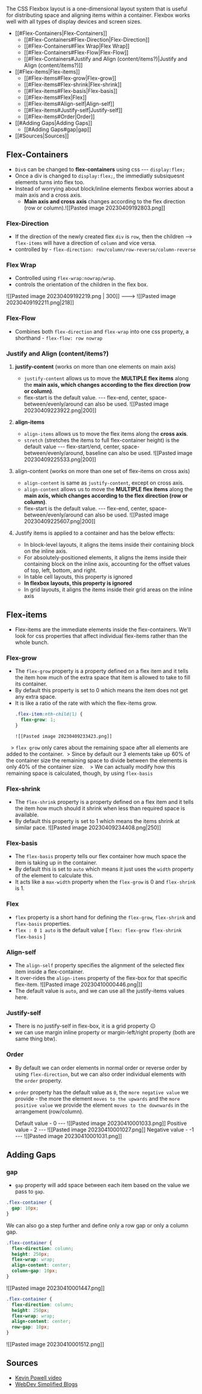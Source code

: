 The CSS Flexbox layout is a one-dimensional layout system that is useful for distributing space and aligning items within a container. Flexbox works well with all types of display devices and screen sizes.

- [[#Flex-Containers|Flex-Containers]]
	- [[#Flex-Containers#Flex-Direction|Flex-Direction]]
	- [[#Flex-Containers#Flex Wrap|Flex Wrap]]
	- [[#Flex-Containers#Flex-Flow|Flex-Flow]]
	- [[#Flex-Containers#Justify and Align (content/items?)|Justify and Align (content/items?)]]
- [[#Flex-items|Flex-items]]
	- [[#Flex-items#Flex-grow|Flex-grow]]
	- [[#Flex-items#Flex-shrink|Flex-shrink]]
	- [[#Flex-items#Flex-basis|Flex-basis]]
	- [[#Flex-items#Flex|Flex]]
	- [[#Flex-items#Align-self|Align-self]]
	- [[#Flex-items#Justify-self|Justify-self]]
	- [[#Flex-items#Order|Order]]
- [[#Adding Gaps|Adding Gaps]]
	- [[#Adding Gaps#gap|gap]]
- [[#Sources|Sources]]

## Flex-Containers

- `Div`s can be changed to **flex-containers** using css --- `display:flex;`
- Once a div is changed to `display:flex;`, the immediatly subsiquesnt elements turns into flex too.
- Instead of worrying about block/inline elements flexbox worries about a main axis and a cross axis.
  - **Main axis and cross axis** changes according to the flex direction (row or column).![[Pasted image 20230409192803.png]]
### Flex-Direction

- If the direction of the newly created flex `div` is `row`, then the children --> `flex-items` will have a direction of `column` and vice versa.
- controlled by - `flex-direction: row/column/row-reverse/column-reverse`

### Flex Wrap

- Controlled using `flex-wrap:nowrap/wrap`. 
- controls the orientation of the children in the flex box.

![[Pasted image 20230409192219.png | 300]]    --->   ![[Pasted image 20230409192211.png|218]]

### Flex-Flow

- Combines both `flex-direction` and `flex-wrap` into one css property, a shorthand - 
	`flex-flow: row nowrap`

### Justify and Align (content/items?)

1. **justify-content** (works on more than one elements on main axis)
	- `justify-content` allows us to move the **MULTIPLE flex items** along the **main axis, which changes according to the flex direction (row or column)**.
	- flex-start is the default value. --- flex-end, center, space-between/evenly/around can also be used.
			 ![[Pasted image 20230409223922.png|200]]
			 
1. **align-items**
	- `align-items` allows us to move the flex items along the **cross axis**.
	- `stretch` (stretches the items to full flex-container height) is the default value --- flex-start/end, center, space-between/evenly/around, baseline can also be used.
			![[Pasted image 20230409225533.png|200]]
			
1. align-content (works on more than one set of flex-items on cross axis)
	- `align-content` is same as `justify-content`, except on cross axis.
	- `align-content` allows us to move the **MULTIPLE flex items** along the **main axis, which changes according to the flex direction (row or column)**.
	- flex-start is the default value. --- flex-end, center, space-between/evenly/around can also be used.
			![[Pasted image 20230409225607.png|200]]
			
1. Justify items is applied to a container and has the below effects:
	- In block-level layouts, it aligns the items inside their containing block on the inline axis.
	- For absolutely-positioned elements, it aligns the items inside their containing block on the inline axis, accounting for the offset values of top, left, bottom, and right.
	- In table cell layouts, this property is ignored
	- **In flexbox layouts, this property is ignored**
	- In grid layouts, it aligns the items inside their grid areas on the inline axis

## Flex-items

- Flex-items are the immediate elements inside the flex-containers. We'll look for css properties that affect individual flex-items rather than the whole bunch.

### Flex-grow

- The `flex-grow` property is a property defined on a flex item and it tells the item how much of the extra space that item is allowed to take to fill its container.
- By default this property is set to 0 which means the item does not get any extra space.
- It is like a ratio of the rate with which the flex-items grow.
	```css
	.flex-item:nth-child(1) {
	  flex-grow: 1;
	}
	```
	  ![[Pasted image 20230409233423.png]]
 
 > `flex grow` only cares about the remaining space after all elements are added to the container.
 > Since by default our 3 elements take up 60% of the container size the remaining space to divide between the elements is only 40% of the container size. 
 
 > We can actually modify how this remaining space is calculated, though, by using `flex-basis`

### Flex-shrink

- The `flex-shrink` property is a property defined on a flex item and it tells the item how much should it shrink when less than required space is available. 
- By default this property is set to 1 which means the items shrink at similar pace.
	 ![[Pasted image 20230409234408.png|250]]

### Flex-basis

- The `flex-basis` property tells our flex container how much space the item is taking up in the container. 
- By default this is set to `auto` which means it just uses the `width` property of the element to calculate this.
- It acts like a `max-width` property when the `flex-grow` is 0 and `flex-shrink` is 1.

### Flex

- `flex` property is a short hand for defining the `flex-grow`, `flex-shrink` and `flex-basis` properties.
- `flex : 0 1 auto` is the default value [ `flex: flex-grow flex-shrink flex-basis` ]

### Align-self

- The `align-self` property specifies the alignment of the selected flex item inside a flex-container.
- It over-rides the `align-items` property of the flex-box for that specific flex-item.
	![[Pasted image 20230410000446.png|]]
- The default value is `auto`, and we can use all the justify-items values here.

### Justify-self

- There is no justify-self in flex-box, it is a grid property 😐
- we can use margin inline property or margin-left/right property (both are same thing btw).

### Order

- By default we can order elements in normal order or reverse order by using `flex-direction`, but we can also order individual elements with the `order` property.
- `order` property has the default value as `0`, the `more negative value` we provide - the more the element `moves to the upwards` and the `more positive value` we provide the element `moves to the downwards` in the arrangement (row/column).
	
	Default value - 0 ---       ![[Pasted image 20230410001033.png]]
	Positive value - 2 ---      ![[Pasted image 20230410001027.png]]
	Negative value - -1 ---   ![[Pasted image 20230410001031.png]]


## Adding Gaps

### gap

- `gap` property will add space between each item based on the value we pass to `gap`.

```css
.flex-container {
  gap: 10px;
}
```

We can also go a step further and define only a row gap or only a column gap.

```css
.flex-container {
  flex-direction: column;
  height: 250px;
  flex-wrap: wrap;
  align-content: center;
  column-gap: 10px;
}
```
![[Pasted image 20230410001447.png]]
```css
.flex-container {
  flex-direction: column;
  height: 250px;
  flex-wrap: wrap;
  align-content: center;
  row-gap: 10px;
}
```
![[Pasted image 20230410001512.png]]




## Sources

- [ Kevin Powell video ](https://youtu.be/4Oi5xpjoCRk)
- [ WebDev Simplified Blogs ](https://blog.webdevsimplified.com/2021-11/flexbox/)
